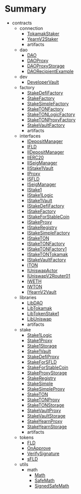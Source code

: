# Summary
* contracts
  * connection
    * [TokamakStaker](docs/connection/TokamakStaker.md)
    * [YearnV2Staker](docs/connection/YearnV2Staker.md)
    * artifacts
  * dao
    * [DAO](docs/dao/DAO.md)
    * [DAOProxy](docs/dao/DAOProxy.md)
    * [DAOProxyStorage](docs/dao/DAOProxyStorage.md)
    * [DAORecipientExample](docs/dao/DAORecipientExample.md)
  * dev
    * [DeveloperVault](docs/dev/DeveloperVault.md)
  * factory
    * [StakeDefiFactory](docs/factory/StakeDefiFactory.md)
    * [StakeFactory](docs/factory/StakeFactory.md)
    * [StakeSimpleFactory](docs/factory/StakeSimpleFactory.md)
    * [StakeTONFactory](docs/factory/StakeTONFactory.md)
    * [StakeTONLogicFactory](docs/factory/StakeTONLogicFactory.md)
    * [StakeTONProxyFactory](docs/factory/StakeTONProxyFactory.md)
    * [StakeVaultFactory](docs/factory/StakeVaultFactory.md)
    * artifacts
  * interfaces
    * [IDepositManager](docs/interfaces/IDepositManager.md)
    * [IFLD](docs/interfaces/IFLD.md)
    * [IIDepositManager](docs/interfaces/IIDepositManager.md)
    * [IIERC20](docs/interfaces/IIERC20.md)
    * [IISeigManager](docs/interfaces/IISeigManager.md)
    * [IIStake1Vault](docs/interfaces/IIStake1Vault.md)
    * [IProxy](docs/interfaces/IProxy.md)
    * [ISFLD](docs/interfaces/ISFLD.md)
    * [ISeigManager](docs/interfaces/ISeigManager.md)
    * [IStake1](docs/interfaces/IStake1.md)
    * [IStake1Logic](docs/interfaces/IStake1Logic.md)
    * [IStake1Vault](docs/interfaces/IStake1Vault.md)
    * [IStakeDefiFactory](docs/interfaces/IStakeDefiFactory.md)
    * [IStakeFactory](docs/interfaces/IStakeFactory.md)
    * [IStakeForStableCoin](docs/interfaces/IStakeForStableCoin.md)
    * [IStakeProxy](docs/interfaces/IStakeProxy.md)
    * [IStakeRegistry](docs/interfaces/IStakeRegistry.md)
    * [IStakeSimpleFactory](docs/interfaces/IStakeSimpleFactory.md)
    * [IStakeTON](docs/interfaces/IStakeTON.md)
    * [IStakeTONFactory](docs/interfaces/IStakeTONFactory.md)
    * [IStakeTONFactory1](docs/interfaces/IStakeTONFactory1.md)
    * [IStakeTONTokamak](docs/interfaces/IStakeTONTokamak.md)
    * [IStakeVaultFactory](docs/interfaces/IStakeVaultFactory.md)
    * [ITON](docs/interfaces/ITON.md)
    * [IUniswapActor](docs/interfaces/IUniswapActor.md)
    * [IUniswapV2Router01](docs/interfaces/IUniswapV2Router01.md)
    * [IWETH](docs/interfaces/IWETH.md)
    * [IWTON](docs/interfaces/IWTON.md)
    * [IYearnV2Vault](docs/interfaces/IYearnV2Vault.md)
  * libraries
    * [LibDAO](docs/libraries/LibDAO.md)
    * [LibTokamak](docs/libraries/LibTokamak.md)
    * [LibTokenStake1](docs/libraries/LibTokenStake1.md)
    * [LibUniswap](docs/libraries/LibUniswap.md)
    * artifacts
  * stake
    * [Stake1Logic](docs/stake/Stake1Logic.md)
    * [Stake1Proxy](docs/stake/Stake1Proxy.md)
    * [Stake1Storage](docs/stake/Stake1Storage.md)
    * [Stake1Vault](docs/stake/Stake1Vault.md)
    * [StakeDefiProxy](docs/stake/StakeDefiProxy.md)
    * [StakeForSFLD](docs/stake/StakeForSFLD.md)
    * [StakeForStableCoin](docs/stake/StakeForStableCoin.md)
    * [StakeProxyStorage](docs/stake/StakeProxyStorage.md)
    * [StakeRegistry](docs/stake/StakeRegistry.md)
    * [StakeSimple](docs/stake/StakeSimple.md)
    * [StakeSimpleProxy](docs/stake/StakeSimpleProxy.md)
    * [StakeTON](docs/stake/StakeTON.md)
    * [StakeTONProxy](docs/stake/StakeTONProxy.md)
    * [StakeTONStorage](docs/stake/StakeTONStorage.md)
    * [StakeVaultProxy](docs/stake/StakeVaultProxy.md)
    * [StakeVaultStorage](docs/stake/StakeVaultStorage.md)
    * [StakeYearnProxy](docs/stake/StakeYearnProxy.md)
    * [StakeYearnStorage](docs/stake/StakeYearnStorage.md)
    * artifacts
  * tokens
    * [FLD](docs/tokens/FLD.md)
    * [OnApprove](docs/tokens/OnApprove.md)
    * [VerifySignature](docs/tokens/VerifySignature.md)
    * [sFLD](docs/tokens/sFLD.md)
  * utils
    * math
      * [Math](docs/utils/math/Math.md)
      * [SafeMath](docs/utils/math/SafeMath.md)
      * [SignedSafeMath](docs/utils/math/SignedSafeMath.md)
